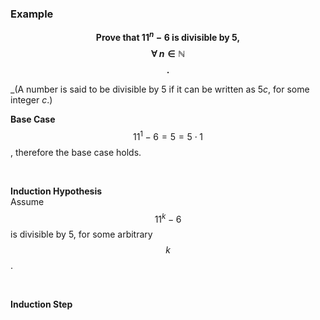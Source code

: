 ### Example 

<div align=center>

**Prove that $11^n-6$ is divisible by 5, $$\forall \: n \in \mathbb{N}$$.**

</div>

_(A number is said to be divisible by 5 if it can be written as $5c$, for some integer $c$.)

**Base Case** <br>
$$11^1 - 6 = 5 = 5 \cdot 1$$, therefore the base case holds.

<br>

**Induction Hypothesis** <br>
Assume $$11^k - 6$$ is divisible by 5, for some arbitrary $$k$$.

<br>

**Induction Step** <br>